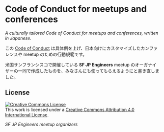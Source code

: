 # Code of Conduct for meetups and conferences

*A culturally tailored Code of Conduct for meetups and conferences, written in Japanese.*

この [Code of Conduct](code_of_conduct.md) は具体例を上げ、日本向けにカスタマイズしたカンファレンスや meetup のための行動規範です。

米国サンフランシスコで開催している **SF JP Engineers** meetup のオーガナイザーの一同で作成したものを、みなさんにも使ってもらえるようにと書き直しました。

## License
<a rel="license" href="http://creativecommons.org/licenses/by/4.0/"><img alt="Creative Commons License" style="border-width:0" src="https://i.creativecommons.org/l/by/4.0/88x31.png" /></a><br />This work is licensed under a <a rel="license" href="http://creativecommons.org/licenses/by/4.0/">Creative Commons Attribution 4.0 International License</a>.

*SF JP Engineers meetup organizers*
